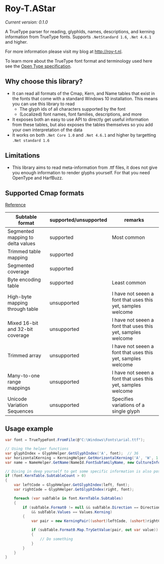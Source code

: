 # Roy-T.AStar

*Current version: 0.1.0*

A TrueType parser for reading, glyphIds, names, descriptions, and kerning information from TrueType fonts. Supports `.NetStandard 1.6`, `.Net 4.6.1` and higher.

For more information please visit my blog at http://roy-t.nl.

To learn more about the TrueType font format and terminology used here see the [Open Type specification](https://docs.microsoft.com/en-us/typography/opentype/spec/).


## Why choose this library?
- It can read all formats of the Cmap, Kern, and Name tables that exist in the fonts that come with a standard Windows 10 installation. This means you can use this library to read
  - The glyph ids of all characters supported by the font
  - (Localized) font names, font families, descriptions, and more
- It exposes both an easy to use API to directly get useful information from these tables, but also exposes the tables themselves so you add your own interpretation of the data
- It works on both `.Net Core 1.0` and `.Net 4.6.1` and higher by targetting `.Net standard 1.6`

## Limitations
- This library aims to read meta-information from .ttf files, it does not give you enough information to render glyphs yourself. For that you need OpenType and HarfBuzz.



## Supported Cmap formats
[Reference](https://docs.microsoft.com/en-us/typography/opentype/spec/cmap)

| Subtable format | supported/unsupported | remarks |
|--- | --- | --- |
| Segmented mapping to delta values | supported | Most common |
| Trimmed table mapping | supported | |
| Segmented coverage | supported | |
| Byte encoding table | supported | Least common |
| High-byte mapping through table | unsupported | I have not seeen a font that uses this yet, samples welcome |
| Mixed 16-bit and 32-bit coverage | unsupported | I have not seeen a font that uses this yet, samples welcome |
| Trimmed array | unsupported | I have not seeen a font that uses this yet, samples welcome |
| Many-to-one range mappings | unsupported | I have not seeen a font that uses this yet, samples welcome |
| Unicode Variation Sequences | unsupported | Specifies variations of a single glyph |


## Usage example

```csharp
var font = TrueTypeFont.FromFile(@"C:\Windows\Fonts\arial.ttf");

// Using the helper functions
var glyphIndex = GlyphHelper.GetGlyphIndex('A', font);  // 36
var horizontalKerning = KerningHelper.GetHorizontalKerning('A', 'W', 1.0f, font);   // -76
var name = NameHelper.GetName(NameId.FontSubfamilyName, new CultureInfo("nl-NL"), font); // Standaard

// Diving in deep yourself to get some specific information is also possible
if (font.KernTable.SubtableCount > 0)
{
    var leftCode = GlyphHelper.GetGlyphIndex(left, font);
    var rightCode = GlyphHelper.GetGlyphIndex(right, font);

    foreach (var subTable in font.KernTable.Subtables)
    {
        if (subTable.Format0 != null && subTable.Direction == Direction.Vertical
            && subTable.Values == Values.Kerning)
        {
            var pair = new KerningPair((ushort)leftCode, (ushort)rightCode);

            if (subTable.Format0.Map.TryGetValue(pair, out var value))
            {
                // Do something
            }
        }
    }
}
```